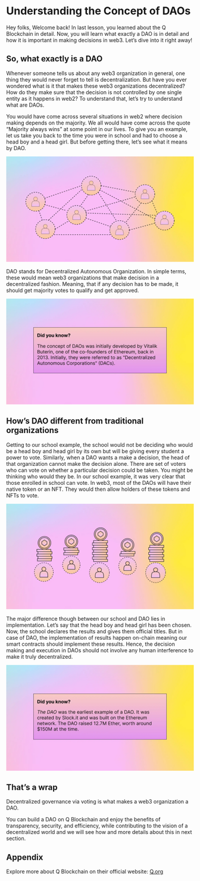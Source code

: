 # Understanding the Concept of DAOs

Hey folks, Welcome back! In last lesson, you learned about the Q Blockchain in detail. Now, you will learn what exactly a DAO is in detail and how it is important in making decisions in web3. Let’s dive into it right away!

## So, what exactly is a DAO

Whenever someone tells us about any web3 organization in general, one thing they would never forget to tell is decentralization. But have you ever wondered what is it that makes these web3 organizations decentralized? How do they make sure that the decision is not controlled by one single entity as it happens in web2? To understand that, let’s try to understand what are DAOs. 

You would have come across several situations in web2 where decision making depends on the majority. We all would have come across the quote “Majority always wins” at some point in our lives. To give you an example, let us take you back to the time you were in school and had to choose a head boy and a head girl. But before getting there, let’s see what it means by DAO.

![Frame 3560339 (13).png](https://raw.githubusercontent.com/0xmetaschool/Learning-Projects/main/assests_for_all/assests_for_q/q-update/1.%20Getting%20Started%20with%20Q%20Blockchain/4.%20Understanding%20the%20Concept%20of%20DAOs/Frame_3560339_(13).webp)

DAO stands for Decentralized Autonomous Organization. In simple terms, these would mean web3 organizations that make decision in a decentralized fashion. Meaning, that if any decision has to be made, it should get majority votes to qualify and get approved.  

![Frame 3560339 (15).png](https://raw.githubusercontent.com/0xmetaschool/Learning-Projects/main/assests_for_all/assests_for_q/q-update/1.%20Getting%20Started%20with%20Q%20Blockchain/4.%20Understanding%20the%20Concept%20of%20DAOs/Frame_3560339_(15).webp)

## How’s DAO different from traditional organizations

Getting to our school example, the school would not be deciding who would be a head boy and head girl by its own but will be giving every student a power to vote. Similarly, when a DAO wants a make a decision, the head of that organization cannot make the decision alone. There are set of voters who can vote on whether a particular decision could be taken. You might be thinking who would they be. In our school example, it was very clear that those enrolled in school can vote. In web3, most of the DAOs will have their native token or an NFT. They would then allow holders of these tokens and NFTs to vote. 

![Frame 3560339 (14).png](https://raw.githubusercontent.com/0xmetaschool/Learning-Projects/main/assests_for_all/assests_for_q/q-update/1.%20Getting%20Started%20with%20Q%20Blockchain/4.%20Understanding%20the%20Concept%20of%20DAOs/Frame_3560339_(14).webp)

The major difference though between our school and DAO lies in implementation. Let’s say that the head boy and head girl has been chosen. Now, the school declares the results and gives them official titles. But in case of DAO, the implementation of results happen on-chain meaning our smart contracts should implement these results. Hence, the decision making and execution in DAOs should not involve any human interference to make it truly decentralized.


![Frame 3560339 (16).png](https://raw.githubusercontent.com/0xmetaschool/Learning-Projects/main/assests_for_all/assests_for_q/q-update/1.%20Getting%20Started%20with%20Q%20Blockchain/4.%20Understanding%20the%20Concept%20of%20DAOs/Frame_3560339_(16).webp)

## That’s a wrap

Decentralized governance via voting is what makes a web3 organization a DAO.  

You can build a DAO on Q Blockchain and enjoy the benefits of transparency, security, and efficiency, while contributing to the vision of a decentralized world and we will see how and more details about this in next section.

## Appendix

Explore more about Q Blockchain on their official website: [Q.org](http://Q.org)
